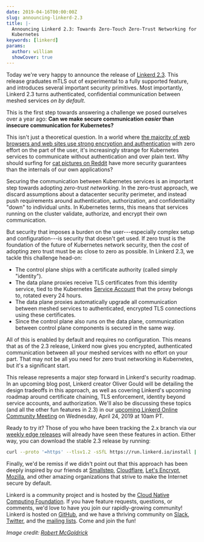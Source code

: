 ```yaml
---
date: 2019-04-16T00:00:00Z
slug: announcing-linkerd-2.3
title: |-
  Announcing Linkerd 2.3: Towards Zero-Touch Zero-Trust Networking for
  Kubernetes
keywords: [linkerd]
params:
  author: william
  showCover: true
---
```


Today we're very happy to announce the release of [Linkerd 2.3](https://github.com/linkerd/linkerd2/releases/tag/stable-2.3.0). This release graduates mTLS out of experimental to a fully supported feature, and introduces several important security primitives. Most importantly, Linkerd 2.3 turns authenticated, confidential communication between meshed services _on by default_.

This is the first step towards answering a challenge we posed ourselves over a year ago: **Can we make secure communication _easier_ than insecure communication for Kubernetes?**

This isn't just a theoretical question. In a world where [the majority of web browsers and web sites use strong encryption and authentication](https://transparencyreport.google.com/https/overview?hl=en) with zero effort on the part of the user, it's increasingly strange for Kubernetes services to communicate without authentication and over plain text. Why should surfing for [cat pictures on Reddit](https://www.reddit.com/r/dogpics) have more security guarantees than the internals of our own applications?

Securing the communication between Kubernetes services is an important step towards adopting _zero-trust networking_. In the zero-trust approach, we discard assumptions about a datacenter security perimeter, and instead push requirements around authentication, authorization, and confidentiality "down" to individual units. In Kubernetes terms, this means that services running on the cluster validate, authorize, and encrypt their own communication.

But security that imposes a burden on the user---especially complex setup and configuration---is security that doesn't get used. If zero trust is the foundation of the future of Kubernetes network security, then the _cost_ of adopting zero trust must be as close to zero as possible. In Linkerd 2.3, we tackle this challenge head-on:

- The control plane ships with a certificate authority (called simply "identity").
- The data plane proxies receive TLS certificates from this identity service, tied to the Kubernetes [Service Account](https://kubernetes.io/docs/reference/access-authn-authz/service-accounts-admin/) that the proxy belongs to, rotated every 24 hours.
- The data plane proxies automatically upgrade all communication between meshed services to authenticated, encrypted TLS connections using these certificates.
- Since the control plane also runs on the data plane, communication between control plane components is secured in the same way.

All of this is enabled by default and requires no configuration. This means that as of the 2.3 release, Linkerd now gives you encrypted, authenticated communication between all your meshed services with no effort on your part. That may not be all you need for zero trust networking in Kubernetes, but it's a significant start.

This release represents a major step forward in Linkerd's security roadmap. In an upcoming blog post, Linkerd creator Oliver Gould will be detailing the design tradeoffs in this approach, as well as covering Linkerd's upcoming roadmap around certificate chaining, TLS enforcement, identity beyond service accounts, and authorization. We'll also be discussing these topics (and all the other fun features in 2.3) in our [upcoming Linkerd Online Community Meeting](https://www.meetup.com/Linkerd-Online-Community-Meetup/events/260356731/) on Wednesday, April 24, 2019 at 10am PT.

Ready to try it? Those of you who have been tracking the 2.x branch via our [weekly edge releases](/2-edge/) will already have seen these features in action. Either way, you can download the stable 2.3 release by running:

```bash
curl --proto '=https' --tlsv1.2 -sSfL https://run.linkerd.io/install | sh
```

Finally, we'd be remiss if we didn't point out that this approach has been deeply inspired by our friends at [Smallstep](https://smallstep.com/), [Cloudflare](https://www.cloudflare.com/), [Let's Encrypt](https://letsencrypt.org/), [Mozilla](https://www.mozilla.org/), and other amazing organizations that strive to make the Internet secure by default.

Linkerd is a community project and is hosted by the [Cloud Native Computing Foundation](https://cncf.io). If you have feature requests, questions, or comments, we'd love to have you join our rapidly-growing community! Linkerd is hosted on [GitHub](https://github.com/linkerd/), and we have a thriving community on [Slack](https://slack.linkerd.io), [Twitter](https://twitter.com/linkerd), and the [mailing lists](/community/get-involved/). Come and join the fun!

_Image credit: [Robert McGoldrick](https://www.flickr.com/photos/bobsfever/)_
